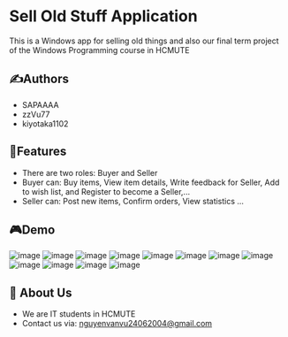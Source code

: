 # Sell Old Stuff Application
This is a Windows app for selling old things and also our final term project of the Windows Programming course in HCMUTE
## ✍️Authors
- SAPAAAA
- zzVu77
- kiyotaka1102
## 📌Features
- There are two roles: Buyer and Seller
- Buyer can: Buy items, View item details, Write feedback for Seller, Add to wish list, and Register to become a Seller,...
- Seller can: Post new items, Confirm orders, View statistics ...
## 🎮Demo
![image](https://github.com/zzVu77/Window_Proj_UTEMerchant/assets/129610868/817629b4-51dc-4a05-9615-bdb9ed2c4dfc)
![image](https://github.com/zzVu77/Window_Proj_UTEMerchant/assets/129610868/c95bb47d-6e5a-45e2-a4c7-89d83ff9835d)
![image](https://github.com/zzVu77/Window_Proj_UTEMerchant/assets/129610868/cc2e2d8d-97b8-4617-86dd-b0329a30a4bb)
![image](https://github.com/zzVu77/Window_Proj_UTEMerchant/assets/129610868/cd4e4c4f-861d-4337-b2b7-2d40c4f56ccf)
![image](https://github.com/zzVu77/Window_Proj_UTEMerchant/assets/129610868/b4b07a4d-68d4-4b3f-9654-3e8ca2f0f038)
![image](https://github.com/zzVu77/Window_Proj_UTEMerchant/assets/129610868/c55977e5-ab86-4269-bfb5-b5022676ee5e)
![image](https://github.com/zzVu77/Window_Proj_UTEMerchant/assets/129610868/e1a3db57-b5b7-4a52-b98d-4e24dfe23d5d)
![image](https://github.com/zzVu77/Window_Proj_UTEMerchant/assets/129610868/3a0441a7-fd77-4b84-8d63-aaa3b3fa2d39)
![image](https://github.com/zzVu77/Window_Proj_UTEMerchant/assets/129610868/c0b3d532-4636-40da-bf14-ed6e82500629)
![image](https://github.com/zzVu77/Window_Proj_UTEMerchant/assets/129610868/d8a5f242-5d3c-45c2-8517-d653eaee6f66)
![image](https://github.com/zzVu77/Window_Proj_UTEMerchant/assets/129610868/1c517a34-8747-4f9d-84e2-236aac56145d)
![image](https://github.com/zzVu77/Window_Proj_UTEMerchant/assets/129610868/d65d0186-dcf7-46ef-aa2b-71f435a35585)

## 🚀 About Us
- We are IT students in HCMUTE
- Contact us via: nguyenvanvu24062004@gmail.com

